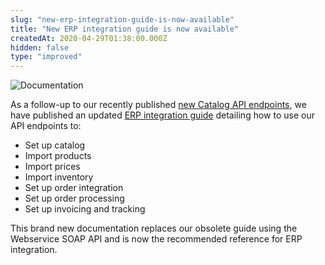 ```yaml
---
slug: "new-erp-integration-guide-is-now-available"
title: "New ERP integration guide is now available"
createdAt: 2020-04-29T01:38:00.000Z
hidden: false
type: "improved"
---
```


![Documentation](https://cdn.jsdelivr.net/gh/vtexdocs/dev-portal-content@main/images/new-erp-integration-guide-is-now-available-0.png)

As a follow-up to our recently published [new Catalog API endpoints](https://developers.vtex.com/changelog/new-endpoints-available-in-catalog-api), we have published an updated [ERP integration guide](https://developers.vtex.com/docs/erp-integration-guide) detailing how to use our API endpoints to:

- Set up catalog
- Import products
- Import prices
- Import inventory
- Set up order integration
- Set up order processing
- Set up invoicing and tracking

This brand new documentation replaces our obsolete guide using the Webservice SOAP API and is now the recommended reference for ERP integration.
